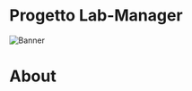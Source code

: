 # Progetto Lab-Manager
![Banner](https://user-images.githubusercontent.com/43990877/213589816-9d2e0606-3371-4f0a-b2e3-fc543cb8143e.png)




# About
